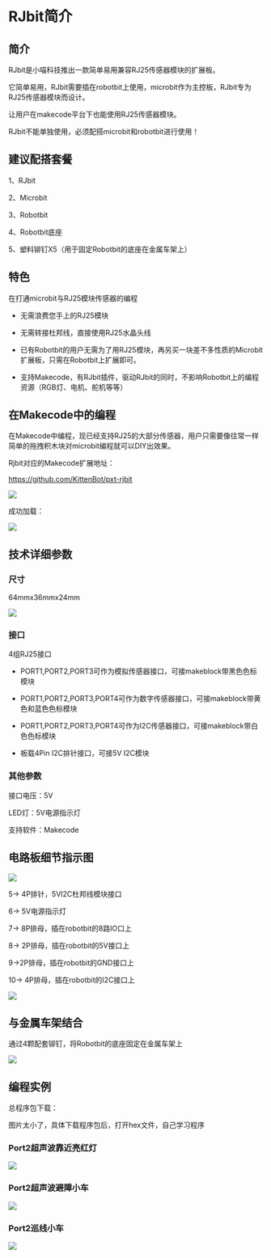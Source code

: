 # RJbit简介

## 简介

RJbit是小喵科技推出一款简单易用兼容RJ25传感器模块的扩展板。

它简单易用，RJbit需要插在robotbit上使用，microbit作为主控板，RJbit专为RJ25传感器模块而设计。

让用户在makecode平台下也能使用RJ25传感器模块。

RJbit不能单独使用，必须配搭microbit和robotbit进行使用！

## 建议配搭套餐

1、RJbit

2、Microbit

3、Robotbit

4、Robotbit底座

5、塑料铆钉X5（用于固定Robotbit的底座在金属车架上）



## 特色

在打通microbit与RJ25模块传感器的编程

- 无需浪费您手上的RJ25模块

- 无需转接杜邦线，直接使用RJ25水晶头线

- 已有Robotbit的用户无需为了用RJ25模块，再另买一块差不多性质的Microbit扩展板，只需在Robotbit上扩展即可。

- 支持Makecode，有RJbit插件，驱动RJbit的同时，不影响Robotbit上的编程资源（RGB灯、电机、舵机等等）


## 在Makecode中的编程

在Makecode中编程，现已经支持RJ25的大部分传感器，用户只需要像往常一样简单的拖拽积木块对microbit编程就可以DIY出效果。

Rjbit对应的Makecode扩展地址：

https://github.com/KittenBot/pxt-rjbit

![](./rj_images/c01_03.png)

成功加载：

![](./rj_images/c01_04.png)

## 技术详细参数

### 尺寸

64mmx36mmx24mm

![](./rj_images/rj1.jpg)

### 接口

4组RJ25接口

- PORT1,PORT2,PORT3可作为模拟传感器接口，可接makeblock带黑色色标模块

- PORT1,PORT2,PORT3,PORT4可作为数字传感器接口，可接makeblock带黄色和蓝色色标模块

- PORT1,PORT2,PORT3,PORT4可作为I2C传感器接口，可接makeblock带白色色标模块

- 板载4Pin I2C排针接口，可接5V I2C模块

### 其他参数

接口电压：5V

LED灯：5V电源指示灯

支持软件：Makecode

## 电路板细节指示图

![](./rj_images/c01_01.png)
									
5-> 4P排针，5VI2C杜邦线模块接口 

6-> 5V电源指示灯

7-> 8P排母，插在robotbit的8路IO口上

8-> 2P排母，插在robotbit的5V接口上

9->2P排母，插在robotbit的GND接口上

10-> 4P排母，插在robotbit的I2C接口上

![](./rj_images/c01_02.png)

## 与金属车架结合

通过4颗配套铆钉，将Robotbit的底座固定在金属车架上

![](./rj_images/rj2.jpg)


## 编程实例

总程序包下载：



图片太小了，具体下载程序包后，打开hex文件，自己学习程序

### Port2超声波靠近亮红灯

![](./rj_images/c01_05.png)

### Port2超声波避障小车

![](./rj_images/c01_06.png)

### Port2巡线小车

![](./rj_images/c01_07.png)







